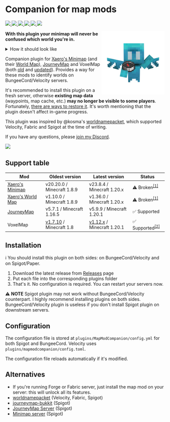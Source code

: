 # Companion for map mods

<p>
  <a href="https://github.com/turikhay/MapModCompanion/blob/main/LICENSE.txt">
    <img src="https://img.shields.io/github/license/turikhay/MapModCompanion">
  </a>
  <a href="https://github.com/turikhay/MapModCompanion/actions/workflows/e2e_notable.yml">
    <img src="https://github.com/turikhay/MapModCompanion/actions/workflows/e2e_notable.yml/badge.svg" />
  </a>
  <a href="https://www.spigotmc.org/resources/mapmodcompanion.105128/">
    <img src="https://img.shields.io/spiget/downloads/105128?label=Spigot%20%28downloads%29">
  </a>
  <a href="https://modrinth.com/plugin/modmapcompanion">
    <img src="https://img.shields.io/modrinth/dt/UO7aDcrF?label=Modrinth%20%28downloads%29" />
  </a>
  <a href="https://www.curseforge.com/minecraft/bukkit-plugins/mapmodcompanion">
    <img src="https://cf.way2muchnoise.eu/full_674380_downloads.svg">
  </a>
  <a href="https://www.buymeacoffee.com/turikhay">
    <img src="https://www.buymeacoffee.com/assets/img/custom_images/orange_img.png" height="20px">
  </a>
</p>

<img
  align="right"
  width="200"
  height="200"
  src="https://raw.githubusercontent.com/turikhay/MapModCompanion-design/main/allaylogo3_1000_10.png"
  alt="Allay from Minecraft holding a compass and waving with their other hand at the viewer"
/>

**With this plugin your minimap will never be confused which world you're in.**

<details><summary>How it should look like</summary>

| Mod | Screenshot |
| ----|------------|
| Xaero's WorldMap | <img src="https://raw.githubusercontent.com/turikhay/MapModCompanion-design/main/2023-03-28_00.32.04_1.png" width="200" alt="Screenshot of Xaero's WorldMap menu" /> |
| VoxelMap | <img src="https://raw.githubusercontent.com/turikhay/MapModCompanion-design/main/2023-03-28_00.34.50_1.png" width="200" alt="Screenshot of the game with a minimap on the top-right corner" /> <img src="https://raw.githubusercontent.com/turikhay/MapModCompanion-design/main/2023-03-28_00.35.04_1.png" width="200" alt="Screenshot of a map" /> |
| Xaero's Minimap | See Xaero's WorldMap |
| JourneyMap | It just works 😄 |

</details> 

Companion plugin for
[Xaero's Minimap](https://www.curseforge.com/minecraft/mc-mods/xaeros-minimap)
(and their [World Map](https://www.curseforge.com/minecraft/mc-mods/xaeros-world-map)),
[JourneyMap](https://www.curseforge.com/minecraft/mc-mods/journeymap) and
VoxelMap (both [old](https://www.curseforge.com/minecraft/mc-mods/voxelmap) and [updated](https://modrinth.com/mod/voxelmap-updated)).
Provides a way for these mods to identify worlds on BungeeCord/Velocity servers.

It's recommended to install this plugin on a fresh server, otherwise **existing map data**
(waypoints, map cache, etc.) **may no longer be visible to some players**. Fortunately,
[there are ways to restore it](https://github.com/turikhay/MapModCompanion/wiki/Restore-map-data).
It's worth mentioning that the plugin doesn't affect in-game progress.

This plugin was inspired by @kosma's [worldnamepacket](https://github.com/kosma/worldnamepacket),
which supported Velocity, Fabric and Spigot at the time of writing.

If you have any questions, please [join my Discord](https://discord.gg/H9ACHEqBrg).

[![](https://bstats.org/signatures/bukkit/MapModCompanion.svg)](https://bstats.org/plugin/bukkit/MapModCompanion/16539 "MapModCompanion on bStats")

## Support table
| Mod                                                                                | Oldest version             | Latest version                                               | Status      |
|------------------------------------------------------------------------------------|----------------------------|--------------------------------------------------------------|-------------|
| [Xaero's Minimap](https://www.curseforge.com/minecraft/mc-mods/xaeros-minimap)     | v20.20.0 / Minecraft 1.8.9 | v23.8.4 / Minecraft 1.20.x                                   | ⚠️ Broken<sup class="reference">[[1]](https://github.com/turikhay/MapModCompanion/issues/62)</sup> |
| [Xaero's World Map](https://www.curseforge.com/minecraft/mc-mods/xaeros-world-map) | v1.10.0 / Minecraft 1.8.9  | v1.36.0 / Minecraft 1.20.x                                   | ⚠️ Broken<sup class="reference">[[1]](https://github.com/turikhay/MapModCompanion/issues/62)</sup> |
| [JourneyMap](https://www.curseforge.com/minecraft/mc-mods/journeymap)              | v5.7.1 / Minecraft 1.16.5  | v5.9.9 / Minecraft 1.20.1                               | ✅ Supported |
| VoxelMap                                                                           | [v1.7.10](https://www.curseforge.com/minecraft/mc-mods/voxelmap) / Minecraft 1.8    | [v1.12.x](https://modrinth.com/mod/voxelmap-updated) / Minecraft 1.20.1 | ✅ Supported<sup class="reference">[[2]](https://github.com/turikhay/MapModCompanion/issues/8)</sup> |


## Installation

ℹ️ You should install this plugin on both sides: on BungeeCord/Velocity and on Spigot/Paper.

1. Download the latest release from [Releases](https://github.com/turikhay/MapModCompanion/releases) page
2. Put each file into the corresponding plugins folder
3. That's it. No configuration is required. You can restart your servers now.

⚠️ **NOTE** Spigot plugin may not work without BungeeCord/Velocity counterpart. I highly recommend installing
plugins on both sides. BungeeCord/Velocity plugin is useless if you don't install Spigot plugin on
downstream servers.

## Configuration
The configuration file is stored at `plugins/MapModCompanion/config.yml` for both Spigot and BungeeCord.
Velocity uses `plugins/mapmodcompanion/config.toml`.

The configuration file reloads automatically if it's modified.

## Alternatives
- If you're running Forge or Fabric server, just install the map mod on your server: this will unlock all its
  features.
- [worldnamepacket](https://github.com/kosma/worldnamepacket) (Velocity, Fabric, Spigot)
- [journeymap-bukkit](https://github.com/TeamJM/journeymap-bukkit) (Spigot)
- [JourneyMap Server](https://www.curseforge.com/minecraft/mc-mods/journeymap-server) (Spigot)
- [Minimap server](https://github.com/Ewpratten/MinimapServer) (Spigot)
